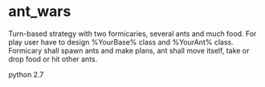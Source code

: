 # ant_wars
Turn-based strategy with two formicaries, several ants and much food. 
For play user have to design %YourBase% class and %YourAnt% class.
Formicary shall spawn ants and make plans, ant shall move itself, take or drop food or hit other ants.

python 2.7